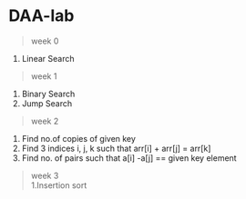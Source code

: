 # DAA-lab
>week 0<br>
1. Linear Search<br>

>week 1<br>
1. Binary Search<br>
2. Jump Search<br>

>week 2<br>
1. Find no.of copies of given key
2. Find 3 indices i, j, k such that arr[i] + arr[j] = arr[k]
3. Find no. of pairs such that a[i] -a[j] == given key element

>week 3<br>
1.Insertion sort
